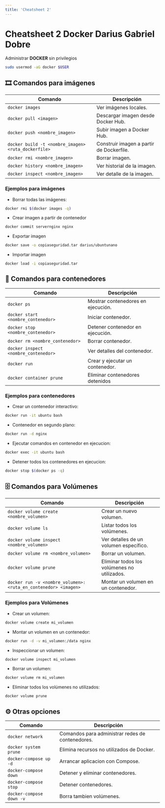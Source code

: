 ```yaml
---
title: 'Cheatsheet 2'
---
```


# Cheatsheet 2 Docker Darius Gabriel Dobre

Administrar **DOCKER** sin privilegios

```bash
sudo usermod -aG docker $USER
```


## 🎞️ Comandos para imágenes

| Comando | Descripción |
| ------- | ----------- |
| `docker images`| Ver imágenes locales. |
| `docker pull <imagen>` | Descargar imagen desde Docker Hub. |
| `docker push <nombre_imagen>` | Subir imagen a Docker Hub. |
| `docker build -t <nombre_imagen> <ruta_dockerfile>` | Construir imagen a partir de Dockerfile. |
| `docker rmi <nombre_imagen>` | Borrar imagen. |
| `docker history <nombre_imagen>` | Ver historial de la imagen. |
| `docker inspect <nombre_imagen>` | Ver detalle de la imagen. |

### Ejemplos para imágenes

- Borrar todas las imágenes:

 ```bash
docker rmi $(docker images -q)
```


- Crear imagen a partir de contenedor

 ```bash
docker commit servernginx nginx
```

- Exportar imagen

 ```bash
docker save -o copiaseguridad.tar darius/ubuntunano
```

- Importar imagen

```bash
docker load -i copiaseguridad.tar
```



## 🚢 Comandos para contenedores

| Comando | Descripción |
| ------- | ----------- |
| `docker ps` | Mostrar contenedores en ejecución. |
| `docker start <nombre_contenedor>` | Iniciar contenedor. |
| `docker stop <nombre_contenedor>` | Detener contenedor en ejecución. |
| `docker rm <nombre_contenedor>` | Borrar contenedor. |
| `docker inspect <nombre_contenedor>` | Ver detalles del contenedor. |
| `docker run` | Crear y ejecutar un contenedor. |
| `docker container prune` | Eliminar contenedores detenidos |

### Ejemplos para contenedores

- Crear un contenedor interactivo:

```bash
docker run -it ubuntu bash
```

- Contenedor en segundo plano:

```bash
docker run -d nginx
```

- Ejecutar comandos en contenedor en ejecucion:
    
```bash
docker exec -it ubuntu bash
```

- Detener todos los contenedores en ejecucion:

```bash
docker stop $(docker ps -q)
```

## 🗄️ Comandos para Volúmenes

| Comando                                            | Descripción                                 |
|---------------------------------------------------|---------------------------------------------|
| `docker volume create <nombre_volumen>`           | Crear un nuevo volumen.                     |
| `docker volume ls`                                | Listar todos los volúmenes.                |
| `docker volume inspect <nombre_volumen>`          | Ver detalles de un volumen específico.     |
| `docker volume rm <nombre_volumen>`               | Borrar un volumen.                          |
| `docker volume prune`                              | Eliminar todos los volúmenes no utilizados. |
| `docker run -v <nombre_volumen>:<ruta_en_contenedor> <imagen>` | Montar un volumen en un contenedor. |



### Ejemplos para Volúmenes

- Crear un volumen:

```bash
docker volume create mi_volumen
```

- Montar un volumen en un contenedor:

```bash
docker run -d -v mi_volumen:/data nginx
```

- Inspeccionar un volumen:

```bash
docker volume inspect mi_volumen
```

- Borrar un volumen:

```bash
docker volume rm mi_volumen
```

- Eliminar todos los volúmenes no utilizados:

```bash
docker volume prune
```


## ⚙️ Otras opciones

| Comando | Descripción |
| --- | --- |
| `docker network` | Comandos para administrar redes de contenedores. |
| `docker system prune` | Elimina recursos no utilizados de Docker. |
| `docker-compose up -d` |  Arrancar aplicacion con Compose. |
| `docker-compose down` | Detener y eliminar contenedores. |
| `docker-compose stop` | Detener contenedores. |
| `docker-compose down -v` | Borra tambien volúmenes. |
